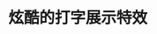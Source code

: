 # 炫酷的打字展示特效

<vuep template="#demo1" class="full-page"></vuep>
<script v-pre type="text/x-template" id="demo1">
<style>

</style>
<template>
  
</template>
<script></script>
</script>

